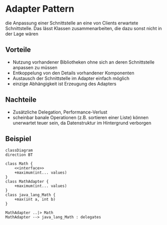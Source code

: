 # Adapter Pattern
die Anpassung einer Schnittstelle an eine von Clients erwartete Schnittstelle. Das lässt Klassen zusammenarbeiten, die dazu sonst nicht in der Lage wären

## Vorteile
- Nutzung vorhandener Bibliotheken ohne sich an deren Schnittstelle anpassen zu müssen
- Entkoppelung von den Details vorhandener Komponenten
- Austausch der Schnittstelle im Adapter einfach möglich
- einzige Abhängigkeit ist Erzeugung des Adapters

## Nachteile
- Zusätzliche Delegation, Performance-Verlust
- scheinbar banale Operationen (z.B. sortieren einer Liste) können unerwartet teuer sein, da Datenstruktur im Hintergrund verborgen

## Beispiel
```mermaid
classDiagram
direction BT

class Math {
    <<interface>>
    +maximum(int... values)
}
class MathAdapter {
    +maximum(int... values)
}
class java_lang_Math {
    +max(int a, int b)
}

MathAdapter ..|> Math
MathAdapter --> java_lang_Math : delegates
```